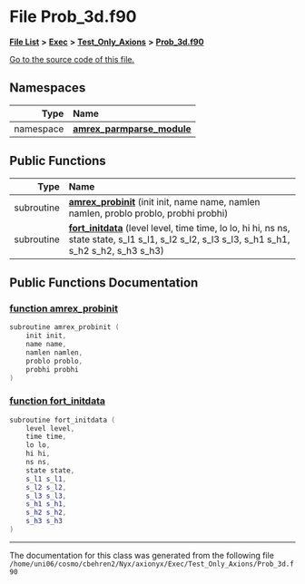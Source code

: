 
# File Prob\_3d.f90


[**File List**](files.md) **>** [**Exec**](dir_43a12cefb7942b6f49b5b628aafd3192.md) **>** [**Test\_Only\_Axions**](dir_eb24725df855cf6c732a19e4912f662a.md) **>** [**Prob\_3d.f90**](Prob__3d_8f90.md)

[Go to the source code of this file.](Prob__3d_8f90_source.md)












## Namespaces

| Type | Name |
| ---: | :--- |
| namespace | [**amrex\_parmparse\_module**](namespaceamrex__parmparse__module.md) <br> |






## Public Functions

| Type | Name |
| ---: | :--- |
|  subroutine | [**amrex\_probinit**](Prob__3d_8f90.md#function-amrex-probinit) (init init, name name, namlen namlen, problo problo, probhi probhi) <br> |
|  subroutine | [**fort\_initdata**](Prob__3d_8f90.md#function-fort-initdata) (level level, time time, lo lo, hi hi, ns ns, state state, s\_l1 s\_l1, s\_l2 s\_l2, s\_l3 s\_l3, s\_h1 s\_h1, s\_h2 s\_h2, s\_h3 s\_h3) <br> |








## Public Functions Documentation


### <a href="#function-amrex-probinit" id="function-amrex-probinit">function amrex\_probinit </a>


```cpp
subroutine amrex_probinit (
    init init,
    name name,
    namlen namlen,
    problo problo,
    probhi probhi
) 
```



### <a href="#function-fort-initdata" id="function-fort-initdata">function fort\_initdata </a>


```cpp
subroutine fort_initdata (
    level level,
    time time,
    lo lo,
    hi hi,
    ns ns,
    state state,
    s_l1 s_l1,
    s_l2 s_l2,
    s_l3 s_l3,
    s_h1 s_h1,
    s_h2 s_h2,
    s_h3 s_h3
) 
```



------------------------------
The documentation for this class was generated from the following file `/home/uni06/cosmo/cbehren2/Nyx/axionyx/Exec/Test_Only_Axions/Prob_3d.f90`